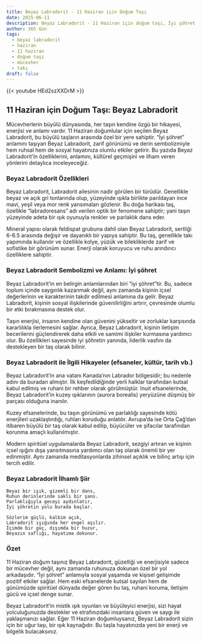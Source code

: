 ```yaml
---
title: Beyaz Labradorit - 11 Haziran için Doğum Taşı
date: 2025-06-11
description: Beyaz Labradorit - 11 Haziran için doğum taşı, İyi şöhret sembolü. Bu özel taşın derin anlamını öğrenin.
author: 365 Gün
tags:
  - beyaz labradorit
  - haziran
  - 11 haziran
  - doğum taşı
  - mücevher
  - takı
draft: false
---
```


{{< youtube HEd2szXXDrM >}}

## 11 Haziran için Doğum Taşı: Beyaz Labradorit

Mücevherlerin büyülü dünyasında, her taşın kendine özgü bir hikayesi, enerjisi ve anlamı vardır. 11 Haziran doğumlular için seçilen Beyaz Labradorit, bu büyülü taşların arasında özel bir yere sahiptir. “İyi şöhret” anlamını taşıyan Beyaz Labradorit, zarif görünümü ve derin sembolizmiyle hem ruhsal hem de sosyal hayatınıza olumlu etkiler getirir. Bu yazıda Beyaz Labradorit’in özelliklerini, anlamını, kültürel geçmişini ve ilham veren yönlerini detaylıca inceleyeceğiz.

### Beyaz Labradorit Özellikleri

Beyaz Labradorit, Labradorit ailesinin nadir görülen bir türüdür. Genellikle beyaz ve açık gri tonlarında olup, yüzeyinde ışıkla birlikte parıldayan ince mavi, yeşil veya mor renk yansımaları gözlenir. Bu doğa harikası taş, özellikle “labradoresans” adı verilen optik bir fenomene sahiptir; yani taşın yüzeyinde adeta bir ışık oyunuyla renkler ve parlaklık dans eder.

Mineral yapısı olarak feldispat grubuna dahil olan Beyaz Labradorit, sertliği 6-6.5 arasında değişir ve dayanıklı bir yapıya sahiptir. Bu taş, genellikle takı yapımında kullanılır ve özellikle kolye, yüzük ve bilekliklerde zarif ve sofistike bir görünüm sunar. Enerji olarak koruyucu ve ruhu arındırıcı özelliklere sahiptir.

### Beyaz Labradorit Sembolizmi ve Anlamı: İyi şöhret

Beyaz Labradorit’in en belirgin anlamlarından biri “iyi şöhret”tir. Bu, sadece toplum içinde saygınlık kazanmak değil, aynı zamanda kişinin içsel değerlerinin ve karakterinin takdir edilmesi anlamına da gelir. Beyaz Labradorit, kişinin sosyal ilişkilerinde güvenilirliğini artırır, çevresinde olumlu bir etki bırakmasına destek olur.

Taşın enerjisi, insanın kendine olan güvenini yükseltir ve zorluklar karşısında kararlılıkla ilerlemesini sağlar. Ayrıca, Beyaz Labradorit, kişinin iletişim becerilerini güçlendirerek daha etkili ve samimi ilişkiler kurmasına yardımcı olur. Bu özellikleri sayesinde iyi şöhretin yanında, liderlik vasfını da destekleyen bir taş olarak bilinir.

### Beyaz Labradorit ile İlgili Hikayeler (efsaneler, kültür, tarih vb.)

Beyaz Labradorit’in ana vatanı Kanada’nın Labrador bölgesidir; bu nedenle adını da buradan almıştır. İlk keşfedildiğinde yerli halklar tarafından kutsal kabul edilmiş ve ruhani bir rehber olarak görülmüştür. Inuit efsanelerinde, Beyaz Labradorit’in kuzey ışıklarının (aurora borealis) yeryüzüne düşmüş bir parçası olduğuna inanılır.

Kuzey efsanelerinde, bu taşın görünümü ve parlaklığı sayesinde kötü enerjileri uzaklaştırdığı, ruhları koruduğu anlatılır. Avrupa’da ise Orta Çağ’dan itibaren büyülü bir taş olarak kabul edilip, büyücüler ve şifacılar tarafından korunma amaçlı kullanılmıştır.

Modern spiritüel uygulamalarda Beyaz Labradorit, sezgiyi artıran ve kişinin içsel ışığını dışa yansıtmasına yardımcı olan taş olarak önemli bir yer edinmiştir. Aynı zamanda meditasyonlarda zihinsel açıklık ve bilinç artışı için tercih edilir.

### Beyaz Labradorit İlhamlı Şiir

```
Beyaz bir ışık, gizemli bir dans,
Ruhun derinlerinde saklı bir şans.
Parlaklığıyla geceyi aydınlatır,
İyi şöhretin yolu burada başlar.

Sözlerim güçlü, kalbim açık,
Labradorit ışığında her engel aşılır.
İçimde bir güç, dışımda bir huzur,
Beyazın saflığı, hayatıma dokunur.
```

### Özet

11 Haziran doğum taşınız Beyaz Labradorit, güzelliği ve enerjisiyle sadece bir mücevher değil, aynı zamanda ruhunuza dokunan özel bir yol arkadaşıdır. “İyi şöhret” anlamıyla sosyal yaşamda ve kişisel gelişimde pozitif etkiler sağlar. Hem eski efsanelerde kutsal sayılan hem de günümüzde spiritüel dünyada değer gören bu taş, ruhani koruma, iletişim gücü ve içsel denge sunar.

Beyaz Labradorit’in mistik ışık oyunları ve büyüleyici enerjisi, sizi hayat yolculuğunuzda destekler ve etrafınızdaki insanlara güven ve saygı ile yaklaşmanızı sağlar. Eğer 11 Haziran doğumluysanız, Beyaz Labradorit sizin için bir uğur taşı, bir ışık kaynağıdır. Bu taşla hayatınızda yeni bir enerji ve bilgelik bulacaksınız.